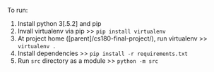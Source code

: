 To run:

1. Install python 3[.5.2] and pip
2. Invall virtualenv via pip >> `pip install virtualenv`
3. At project home ([parent]/cs180-final-project/), run virtualenv >> `virtualenv .`
4. Install dependencies >> `pip install -r requirements.txt`
5. Run `src` directory as a module >> `python -m src`

